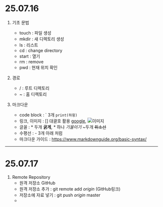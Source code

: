 # 25.07.16


1. 기초 문법
   
   - touch : 파일 생성
   - mkdir : 새 디렉토리 생성
   - ls : 리스트
   - cd : change directory
   - start : 열기
   - rm : remove
   - pwd : 현재 위치 확인


2. 경로
   
   - / : 루트 디렉토리
   - ~ : 홈 디렉토리


3. 마크다운
   
   - code block : ` 3개 ```print(하윙)```
   - 링크, 이미지 : [] 대괄호 활용 [google](링크), ![이미지](링크)
   - 글꼴 : * 두개 **굵게**, * 하나 *기울이기* ~두개 ~~취소선~~
   - 수평선 : - 3개 아래 처럼
   - 마크다운 가이드 : https://www.markdownguide.org/basic-syntax/



---



# 25.07.17

1. Remote Repository
   - 원격 저장소 GitHub
   - 원격 저장소 추가 : git remote add *origin* (GitHub링크)
   - 저장소에 자료 넣기 : git push *origin* master
   - 